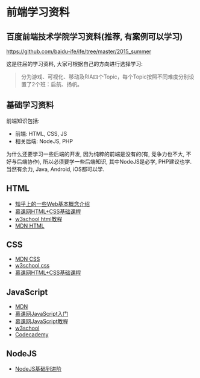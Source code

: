 # 前端学习资料

## 百度前端技术学院学习资料(推荐, 有案例可以学习)

https://github.com/baidu-ife/ife/tree/master/2015_summer

这是往届的学习资料, 大家可根据自己的方向进行选择学习:

> 分为游戏、可视化、移动及RIA四个Topic，每个Topic按照不同难度分别设置了2个班：启航、扬帆。

## 基础学习资料

前端知识包括:

- 前端: HTML, CSS, JS
- 相关后端: NodeJS, PHP

为什么还要学习一些后端的开发, 因为纯粹的前端是没有的(有, 竞争力也不大, 不好与后端协作), 所以必须要学一些后端知识, 其中NodeJS是必学, PHP建议也学. 当然有余力, Java, Android, iOS都可以学.

## HTML

- [知乎上的一些Web基本概念介绍](http://www.zhihu.com/question/22689579)
- [慕课网HTML+CSS基础课程](http://www.imooc.com/learn/9)
- [w3school html教程](http://w3school.com.cn/html/index.asp)
- [MDN HTML](https://developer.mozilla.org/zh-CN/docs/Web/HTML/Introduction)

## CSS

- [MDN CSS](https://developer.mozilla.org/zh-CN/docs/Web/Guide/CSS/Getting_started)
- [w3school css](http://w3school.com.cn/css/index.asp)
- [慕课网HTML+CSS基础课程](http://www.imooc.com/learn/9)

## JavaScript

- [MDN](https://developer.mozilla.org/zh-CN/docs/Web/JavaScript)
- [慕课网JavaScript入门](http://www.imooc.com/learn/36)
- [慕课网JavaScript教程](http://www.imooc.com/learn/10)
- [w3school](http://www.w3school.com.cn/js/)
- [Codecademy](http://www.codecademy.com/tracks/javascript)

## NodeJS

- [NodeJS基础到进阶](http://blog.fens.me/series-nodejs)
